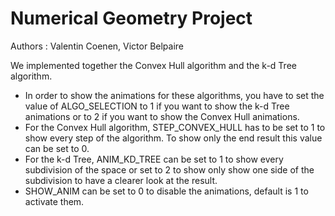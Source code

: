 Numerical Geometry Project
==========================

Authors : Valentin Coenen, Victor Belpaire

We implemented together the Convex Hull algorithm and the k-d Tree algorithm.

- In order to show the animations for these algorithms, you have to set the value of ALGO_SELECTION to 1 if you want to show the k-d Tree animations or to 2 if you want to show the Convex Hull animations.
- For the Convex Hull algorithm, STEP_CONVEX_HULL has to be set to 1 to show every step of the algorithm. To show only the end result this value can be set to 0.
- For the k-d Tree, ANIM_KD_TREE can be set to 1 to show every subdivision of the space or set to 2 to show only show one side of the subdivision to have a clearer look at the result.
- SHOW_ANIM can be set to 0 to disable the animations, default is 1 to activate them.
